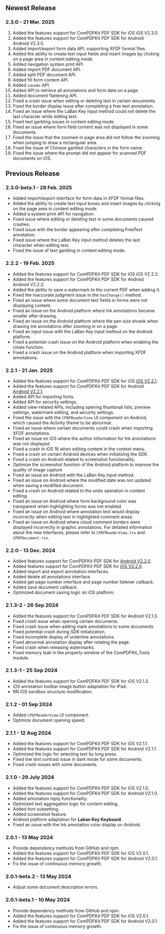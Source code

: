 ## Newest Release

### 2.3.0 - 21 Mar. 2025

1. Added the features support for ComPDFKit PDF SDK for iOS iOS V2.3.0.
2. Added the features support for ComPDFKit PDF SDK for Android Android V2.3.0.
3. Added import/export form data API, supporting XFDF format files.
4. Added the ability to create text input fields and insert images by clicking on a page area in content editing mode.
5. Added navigation system print API.
6. Added import PDF document API.
7. Added split PDF document API.
8. Added fill form content API.
9. Added `saveAs` API.
10. Added API to retrieve all annotations and form data on a page.
11. Added document flattening API.
12. Fixed a crash issue when editing or deleting text in certain documents.
13. Fixed the border display issue after completing a free text annotation.
14. Fixed an issue where the LaBan Key input method could not delete the last character while editing text.
15. Fixed text garbling issues in content editing mode.
16. Fixed an issue where form field content was not displayed in some documents.
17. Fixed the issue that the zoomed-in page area did not follow the zooming when jumping to draw a rectangular area.
18. Fixed the issue of Chinese garbled characters in the form name.
19. Fixed the issue where the prompt did not appear for scanned PDF documents on iOS.

## Previous Release

### 2.3.0-beta.1 - 28 Feb. 2025

* Added import/export interface for form data in XFDF format files.
* Added the ability to create text input boxes and insert images by clicking on the page area in content editing mode.
* Added a system print API for navigation.
* Fixed issue where editing or deleting text in some documents caused crashes.
* Fixed issue with the border appearing after completing FreeText annotation.
* Fixed issue where the LaBan Key input method deletes the last character when editing text.
* Fixed the issue of text garbling in content editing mode.

### 2.2.2 - 19 Feb. 2025

* Added the features support for ComPDFKit PDF SDK for iOS iOS V2.2.2.
* Added the features support for ComPDFKit PDF SDK for Android Android V2.2.2.
* Added the ability to save a watermark to the current PDF when adding it.
* Fixed the inaccurate judgment issue in the `hasChange()` method.
* Fixed an issue where some document text fields in forms were not displaying content.
* Fixed an issue on the Android platform where Ink annotations became smaller after drawing.
* Fixed an issue on the Android platform where the pen size shrank when drawing Ink annotations after zooming in on a page.
* Fixed an input issue with the LaBan Key input method on the Android platform.
* Fixed a potential crash issue on the Android platform when enabling the rotate function.
* Fixed a crash issue on the Android platform when importing XFDF annotations.

### 2.2.1 - 21 Jan. 2025

* Added the features support for ComPDFKit PDF SDK for iOS [iOS V2.2.1](https://www.compdf.com/pdf-sdk/changelog-ios#v2-2-1).
* Added the features support for ComPDFKit PDF SDK for Android [Android V2.2.1](https://www.compdf.com/pdf-sdk/changelog-android#v2-2-1).
* Added API for importing fonts.
* Added API for security settings.
* Added view-related APIs, including opening thumbnail lists, preview settings, watermark editing, and security settings.
* Fixed the issue with the `CPDFReaderView` UI component on Android, which caused the Activity theme to be abnormal.
* Fixed an issue where certain documents could crash when importing XFDF annotations.
* Fixed an issue on iOS where the author information for Ink annotations was not displayed.
* Fixed a crash in iOS 18 when editing content in the context menu.
* Fixed a crash on certain Android devices when initializing the SDK.
* Fixed a crash on Android related to screenshot functionality.
* Optimize the screenshot function of the Android platform to improve the quality of image capture
* Fixed an issue on Android with the LaBan Key input method.
* Fixed an issue on Android where the modified date was not updated when saving a modified document.
* Fixed a crash on Android related to the undo operation in content editing.
* Fixed an issue on Android where form background color was transparent when highlighting forms was not enabled.
* Fixed an issue on Android where annotation text would display incorrectly when editing text in highlighted comment areas.
* Fixed an issue on Android where cloud comment borders were displayed incorrectly in graphic annotations.
  For detailed information about the new interfaces, please refer to `CPDFReaderView.tsx` and `CPDFDocument.tsx`.

### 2.2.0 - 13 Dec. 2024

* Added features support for ComPDFKit PDF SDK for [Android V2.2.0](https://www.compdf.com/pdf-sdk/changelog-android#v2-2-0).
* Added features support for ComPDFKit PDF SDK for [iOS V2.2.0](https://www.compdf.com/pdf-sdk/changelog-ios#v2-2-0).
* Added import and export annotation interfaces.
* Added delete all annotations interface.
* Added get page number interface and page number listener callback.
* Added save document callback.
* Optimized document saving logic on iOS platform.

### 2.1.3-2 - 26 Sep 2024

* Added the features support for ComPDFKit PDF SDK for Android V2.1.3.
* Fixed crash issue when opening certain documents.
* Fixed crash issue when adding mark annotations to some documents.
* Fixed potential crash during SDK initialization.
* Fixed incomplete display of underline annotations.
* Fixed abnormal annotation display after rotating the page.
* Fixed crash when releasing watermarks.
* Fixed memory leak in the property window of the ComPDFKit_Tools module.

### 2.1.3-1 - 25 Sep 2024

* Added the features support for ComPDFKit PDF SDK for iOS V2.1.3.
* iOS annotation toolbar image button adaptation for iPad.
* RN iOS sandbox structure modification.

### 2.1.2 - 01 Sep 2024

* Added `CPDFReaderView` UI component.
* Optimize document opening speed.

### 2.1.1 - 12 Aug 2024

* Added the features support for ComPDFKit PDF SDK for iOS V2.1.1.
* Added the features support for ComPDFKit PDF SDK for Android V2.1.1.
* Optimized the logic for selecting text by long press.
* Fixed low text contrast issue in dark mode for some documents.
* Fixed crash issues with some documents.

### 2.1.0 - 29 July 2024

* Added the features support for ComPDFKit PDF SDK for iOS V2.1.0.
* Added the features support for ComPDFKit PDF SDK for Android V2.1.0.
* Added annotation reply functionality.
* Optimized text aggregation logic for content editing.
* Added font subsetting.
* Added screenshot feature.
* Android platform adaptation for **Laban Key Keyboard**.
* Fixed an issue with the Ink annotation color display on Android.

### 2.0.1 - 13 May 2024

* Provide dependency methods from GitHub and npm.
* Added the features support for ComPDFKit PDF SDK for iOS V2.0.1.
* Added the features support for ComPDFKit PDF SDK for Android V2.0.1.
* Fix the issue of continuous memory growth.

### 2.0.1-beta.2 - 13 May 2024

* Adjust some document description errors.

### 2.0.1-beta.1 - 10 May 2024

* Provide dependency methods from GitHub and npm.
* Added the features support for ComPDFKit PDF SDK for iOS V2.0.1.
* Added the features support for ComPDFKit PDF SDK for Android V2.0.1.
* Fix the issue of continuous memory growth.
